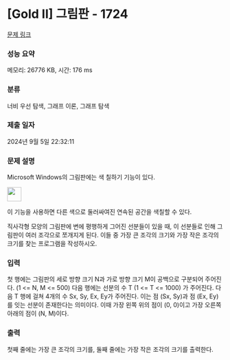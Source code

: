 # [Gold II] 그림판 - 1724 

[문제 링크](https://www.acmicpc.net/problem/1724) 

### 성능 요약

메모리: 26776 KB, 시간: 176 ms

### 분류

너비 우선 탐색, 그래프 이론, 그래프 탐색

### 제출 일자

2024년 9월 5일 22:32:11

### 문제 설명

<p>Microsoft Windows의 그림판에는 색 칠하기 기능이 있다.</p>
<p><img width="33" height="33" alt="" src="https://www.acmicpc.net/JudgeOnline/upload/201006/mspaint.PNG"></p>
<p>이 기능을 사용하면 다른 색으로 둘러싸여진 연속된 공간을 색칠할 수 있다.</p>
<p>직사각형 모양의 그림판에 변에 평행하게 그어진 선분들이 있을 때, 이 선분들로 인해 그림판이 여러 조각으로 쪼개지게 된다. 이들 중 가장 큰 조각의 크기와 가장 작은 조각의 크기를 찾는 프로그램을 작성하시오.</p>

### 입력 

 <p>첫 행에는 그림판의 세로 방향 크기 N과 가로 방향 크기 M이 공백으로 구분되어 주어진다. (1 <= N, M <= 500) 다음 행에는 선분의 수 T (1 <= T <= 1000) 가 주어진다. 다음 T 행에 걸쳐 4개의 수 Sx, Sy, Ex, Ey가 주어진다. 이는 점 (Sx, Sy)과 점 (Ex, Ey)를 잇는 선분이 존재한다는 의미이다. 이때 가장 왼쪽 위의 점이 (0, 0)이고 가장 오른쪽 아래의 점이 (N, M)이다.</p>

### 출력 

 <p>첫째 줄에는 가장 큰 조각의 크기를, 둘째 줄에는 가장 작은 조각의 크기를 출력한다.</p>

